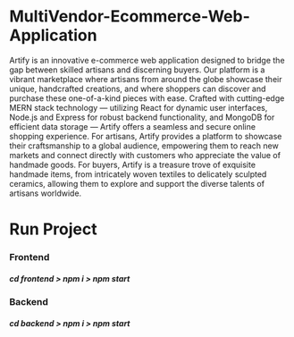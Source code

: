 # MultiVendor-Ecommerce-Web-Application
Artify is an innovative e-commerce web application designed to bridge the gap between skilled artisans and discerning buyers. Our platform is a vibrant marketplace where artisans from around the globe showcase their unique, handcrafted creations, and where shoppers can discover and purchase these one-of-a-kind pieces with ease.
Crafted with cutting-edge MERN stack technology — utilizing React for dynamic user interfaces, Node.js and Express for robust backend functionality, and MongoDB for efficient data storage — Artify offers a seamless and secure online shopping experience.
For artisans, Artify provides a platform to showcase their craftsmanship to a global audience, empowering them to reach new markets and connect directly with customers who appreciate the value of handmade goods.
For buyers, Artify is a treasure trove of exquisite handmade items, from intricately woven textiles to delicately sculpted ceramics, allowing them to explore and support the diverse talents of artisans worldwide.
# Run Project 
### Frontend
##### cd frontend > npm i > npm start
### Backend
##### cd backend > npm i > npm start 

